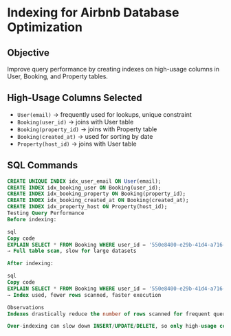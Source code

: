 # Indexing for Airbnb Database Optimization

## Objective
Improve query performance by creating indexes on high-usage columns in User, Booking, and Property tables.

## High-Usage Columns Selected
- `User(email)` → frequently used for lookups, unique constraint
- `Booking(user_id)` → joins with User table
- `Booking(property_id)` → joins with Property table
- `Booking(created_at)` → used for sorting by date
- `Property(host_id)` → joins with User table

## SQL Commands
```sql
CREATE UNIQUE INDEX idx_user_email ON User(email);
CREATE INDEX idx_booking_user ON Booking(user_id);
CREATE INDEX idx_booking_property ON Booking(property_id);
CREATE INDEX idx_booking_created_at ON Booking(created_at);
CREATE INDEX idx_property_host ON Property(host_id);
Testing Query Performance
Before indexing:

sql
Copy code
EXPLAIN SELECT * FROM Booking WHERE user_id = '550e8400-e29b-41d4-a716-446655440000';
→ Full table scan, slow for large datasets

After indexing:

sql
Copy code
EXPLAIN SELECT * FROM Booking WHERE user_id = '550e8400-e29b-41d4-a716-446655440000';
→ Index used, fewer rows scanned, faster execution

Observations
Indexes drastically reduce the number of rows scanned for frequent queries.

Over-indexing can slow down INSERT/UPDATE/DELETE, so only high-usage columns were indexed.
